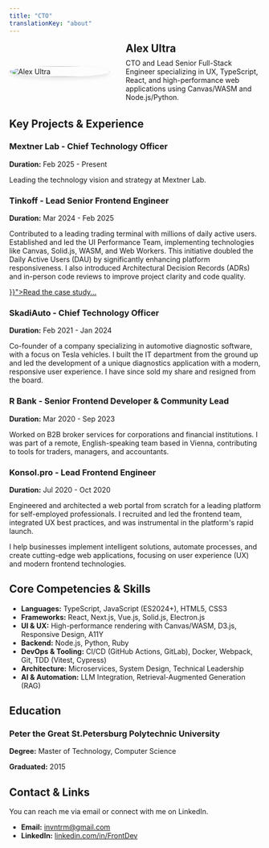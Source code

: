 ```yaml
---
title: "CTO"
translationKey: "about"
---
```


<section id="about-hero" style="display: flex; align-items: center; gap: 2rem; margin-bottom: 2rem;">
  <div style="flex: 0 0 200px;">
    <img src="/images/alex-ultra-cto.jpeg" alt="Alex Ultra" style="width: 100%; border-radius: 50%; box-shadow: 0 4px 8px rgba(0, 0, 0, 0.1);">
  </div>
  <div style="flex: 1;">
    <h1 style="margin: 0 0 0.5rem 0;">Alex Ultra</h1>
    <p style="margin: 0;">CTO and Lead Senior Full-Stack Engineer specializing in UX, TypeScript, React, and high-performance web applications using Canvas/WASM and Node.js/Python.</p>
  </div>
</section>

<section id="experience">
  <h2>Key Projects & Experience</h2>

  <div class="project-highlight">
    <h3>Mextner Lab - Chief Technology Officer</h3>
    <p><strong>Duration:</strong> Feb 2025 - Present</p>
    <p>Leading the technology vision and strategy at Mextner Lab.</p>
  </div>

  <div class="project-highlight">
    <h3>Tinkoff - Lead Senior Frontend Engineer</h3>
    <p><strong>Duration:</strong> Mar 2024 - Feb 2025</p>
    <p>Contributed to a leading trading terminal with millions of daily active users. Established and led the UI Performance Team, implementing technologies like Canvas, Solid.js, WASM, and Web Workers. This initiative doubled the Daily Active Users (DAU) by significantly enhancing platform responsiveness. I also introduced Architectural Decision Records (ADRs) and in-person code reviews to improve project clarity and code quality.</p>
    <p><a href="{{< relref "../cases/xbank-scalping-terminal.md" >}}">Read the case study...</a></p>
  </div>

  <div class="project-highlight">
    <h3>SkadiAuto - Chief Technology Officer</h3>
    <p><strong>Duration:</strong> Feb 2021 - Jan 2024</p>
    <p>Co-founder of a company specializing in automotive diagnostic software, with a focus on Tesla vehicles. I built the IT department from the ground up and led the development of a unique diagnostics application with a modern, responsive user experience. I have since sold my share and resigned from the board.</p>
  </div>

  <div class="project-highlight">
    <h3>R Bank - Senior Frontend Developer & Community Lead</h3>
    <p><strong>Duration:</strong> Mar 2020 - Sep 2023</p>
    <p>Worked on B2B broker services for corporations and financial institutions. I was part of a remote, English-speaking team based in Vienna, contributing to tools for traders, managers, and accountants.</p>
  </div>

  <div class="project-highlight">
    <h3>Konsol.pro - Lead Frontend Engineer</h3>
    <p><strong>Duration:</strong> Jul 2020 - Oct 2020</p>
    <p>Engineered and architected a web portal from scratch for a leading platform for self-employed professionals. I recruited and led the frontend team, integrated UX best practices, and was instrumental in the platform's rapid launch.</p>
  </div>

  <p>I help businesses implement intelligent solutions, automate processes, and create cutting-edge web applications, focusing on user experience (UX) and modern frontend technologies.</p>

</section>

<section id="skills">
  <h2>Core Competencies & Skills</h2>
  <div class="skills-list">
    <ul>
      <li><strong>Languages:</strong> TypeScript, JavaScript (ES2024+), HTML5, CSS3</li>
      <li><strong>Frameworks:</strong> React, Next.js, Vue.js, Solid.js, Electron.js</li>
      <li><strong>UI & UX:</strong> High-performance rendering with Canvas/WASM, D3.js, Responsive Design, A11Y</li>
      <li><strong>Backend:</strong> Node.js, Python, Ruby</li>
      <li><strong>DevOps & Tooling:</strong> CI/CD (GitHub Actions, GitLab), Docker, Webpack, Git, TDD (Vitest, Cypress)</li>
      <li><strong>Architecture:</strong> Microservices, System Design, Technical Leadership</li>
      <li><strong>AI & Automation:</strong> LLM Integration, Retrieval-Augmented Generation (RAG)</li>
    </ul>
  </div>
</section>

<section id="education">
    <h2>Education</h2>
    <div class="education-highlight">
        <h3>Peter the Great St.Petersburg Polytechnic University</h3>
        <p><strong>Degree:</strong> Master of Technology, Computer Science</p>
        <p><strong>Graduated:</strong> 2015</p>
    </div>
</section>

<section id="contact">
  <h2>Contact & Links</h2>
  <p>You can reach me via email or connect with me on LinkedIn.</p>
  <ul>
    <li><strong>Email:</strong> <a href="mailto:invntrm@gmail.com">invntrm@gmail.com</a></li>
    <li><strong>LinkedIn:</strong> <a href="https://linkedin.com/in/FrontDev" target="_blank">linkedin.com/in/FrontDev</a></li>
  </ul>
</section>
